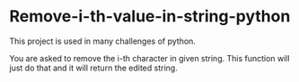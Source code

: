 # Remove-i-th-value-in-string-python

This project is used in many challenges of python.

You are asked to remove the i-th character in given string.
This function will just do that and it will return the edited string.
